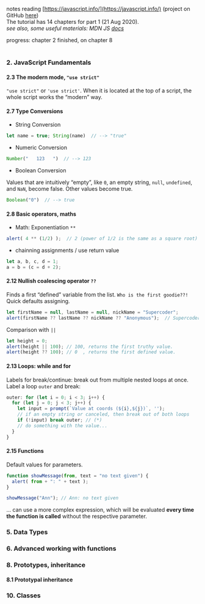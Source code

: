 
notes reading [https://javascript.info/](https://javascript.info/) (project on GitHub [here](https://github.com/javascript-tutorial/en.javascript.info))<br/>
The tutorial has 14 chapters for part 1 (21 Aug 2020). <br/>
*see also, some useful materials: MDN JS [docs](https://developer.mozilla.org/en-US/docs/Web/JavaScript)*

progress: chapter 2 finished, on chapter 8 <br/><br/>


### 2. JavaScript Fundamentals
#### 2.3 The modern mode, `"use strict"`
`"use strict"` or `'use strict'`. When it is located at the top of a script, the whole script works the “modern” way.

#### 2.7 Type Conversions
* String Conversion
```js
let name = true; String(name)  // --> "true"
```
* Numeric Conversion
```js 
Number("   123   ")  // --> 123
```
* Boolean Conversion 

Values that are intuitively “empty”, like `0`, an empty string, `null`, `undefined`, and `NaN`, become false. Other values become true.
```js 
Boolean("0")  // --> true
```
#### 2.8 Basic operators, maths
* Math: Exponentiation `**`
```js 
alert( 4 ** (1/2) );  // 2 (power of 1/2 is the same as a square root)
```

* chainning assignments / use return value
```js 
let a, b, c, d = 1;
a = b = (c = d + 2);
```
#### 2.12 Nullish coalescing operator `??`
Finds a first “defined” variable from the list. `Who is the first goodie??!` Quick defaults assigning.
```js 
let firstName = null, lastName = null, nickName = "Supercoder";
alert(firstName ?? lastName ?? nickName ?? "Anonymous");  // Supercoder, show the first not-null/undefined value
```
Comparison with `||`
```js 
let height = 0;
alert(height || 100); // 100, returns the first truthy value.
alert(height ?? 100); // 0  , returns the first defined value.
```
#### 2.13 Loops: while and for
Labels for break/continue: break out from multiple nested loops at once. <br/>
Label a loop `outer` and break:
```js
outer: for (let i = 0; i < 3; i++) {
  for (let j = 0; j < 3; j++) {
    let input = prompt(`Value at coords (${i},${j})`, '');
    // if an empty string or canceled, then break out of both loops
    if (!input) break outer; // (*)
    // do something with the value...
  }
}
```
#### 2.15 Functions
Default values for parameters.
```js
function showMessage(from, text = "no text given") {
  alert( from + ": " + text );
}

showMessage("Ann"); // Ann: no text given
```
... can use a more complex expression, which will be evaluated __every time the function is called__ without the respective parameter.

### 5. Data Types

### 6. Advanced working with functions

### 8. Prototypes, inheritance
#### 8.1 Prototypal inheritance


### 10. Classes

